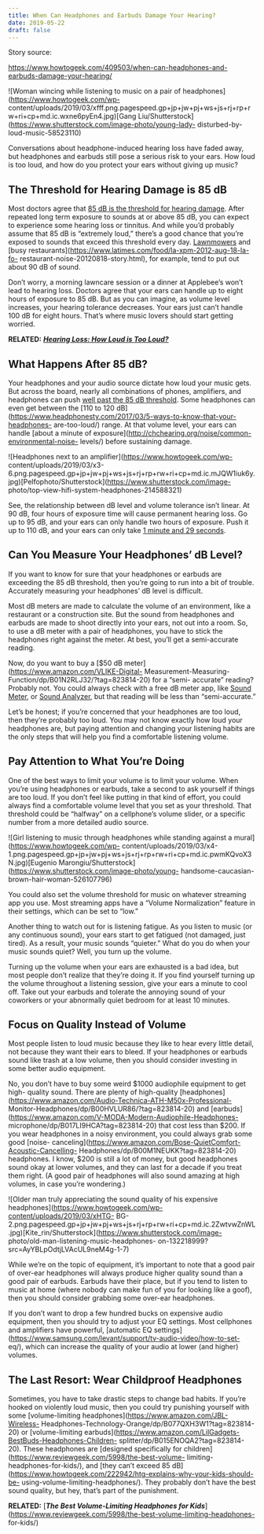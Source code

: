 ```yaml
---
title: When Can Headphones and Earbuds Damage Your Hearing? 
date: 2019-05-22 
draft: false 
---
```


Story source:

https://www.howtogeek.com/409503/when-can-headphones-and-earbuds-damage-your-hearing/


![Woman wincing while listening to music on a pair of
headphones](https://www.howtogeek.com/wp-
content/uploads/2019/03/xfff.png.pagespeed.gp+jp+jw+pj+ws+js+rj+rp+rw+ri+cp+md.ic.wxne6pyEn4.jpg)[Gang
Liu/Shutterstock](https://www.shutterstock.com/image-photo/young-lady-
disturbed-by-loud-music-58523110)

Conversations about headphone-induced hearing loss have faded away, but
headphones and earbuds still pose a serious risk to your ears. How loud is too
loud, and how do you protect your ears without giving up music?

## The Threshold for Hearing Damage is 85 dB

Most doctors agree that [85 dB is the threshold for hearing
damage](https://www.howtogeek.com/408713/hearing-loss-how-loud-is-too-loud/).
After repeated long term exposure to sounds at or above 85 dB, you can expect
to experience some hearing loss or tinnitus. And while you’d probably assume
that 85 dB is “extremely loud,” there’s a good chance that you’re exposed to
sounds that exceed this threshold every day.
[Lawnmowers](https://www.ehow.com/info_10040122_decibel-levels-lawnmower.html)
and [busy restaurants](https://www.latimes.com/food/la-xpm-2012-aug-18-la-fo-
restaurant-noise-20120818-story.html), for example, tend to put out about 90
dB of sound.

Don’t worry, a morning lawncare session or a dinner at Applebee’s won’t lead
to hearing loss. Doctors agree that your ears can handle up to eight hours of
exposure to 85 dB. But as you can imagine, as volume level increases, your
hearing tolerance decreases. Your ears just can’t handle 100 dB for eight
hours. That’s where music lovers should start getting worried.

**RELATED:** [**_Hearing Loss: How Loud is Too
Loud?_**](https://www.howtogeek.com/408713/hearing-loss-how-loud-is-too-loud/)

## What Happens After 85 dB?

Your headphones and your audio source dictate how loud your music gets. But
across the board, nearly all combinations of phones, amplifiers, and
headphones can push [well past the 85 dB
threshold](https://www.popsci.com/headphones-hearing-loss). Some headphones
can even get between the [110 to 120
dB](https://www.headphonesty.com/2017/03/5-ways-to-know-that-your-headphones-
are-too-loud/) range. At that volume level, your ears can handle [about a
minute of exposure](http://chchearing.org/noise/common-environmental-noise-
levels/) before sustaining damage.

![Headphones next to an amplifier](https://www.howtogeek.com/wp-
content/uploads/2019/03/x3-6.png.pagespeed.gp+jp+jw+pj+ws+js+rj+rp+rw+ri+cp+md.ic.mJQW1iuk6y.jpg)[Pelfophoto/Shutterstock](https://www.shutterstock.com/image-
photo/top-view-hifi-system-headphones-214588321)

See, the relationship between dB level and volume tolerance isn’t linear. At
90 dB, four hours of exposure time will cause permanent hearing loss. Go up to
95 dB, and your ears can only handle two hours of exposure. Push it up to 110
dB, and your ears can only take [1 minute and 29
seconds](http://chchearing.org/noise/common-environmental-noise-levels/).

## Can You Measure Your Headphones’ dB Level?

If you want to know for sure that your headphones or earbuds are exceeding the
85 dB threshold, then you’re going to run into a bit of trouble. Accurately
measuring your headphones’ dB level is difficult.

Most dB meters are made to calculate the volume of an environment, like a
restaurant or a construction site. But the sound from headphones and earbuds
are made to shoot directly into your ears, not out into a room. So, to use a
dB meter with a pair of headphones, you have to stick the headphones right
against the meter. At best, you’ll get a semi-accurate reading.

Now, do you want to buy a [$50 dB meter](https://www.amazon.com/VLIKE-Digital-
Measurement-Measuring-Function/dp/B01N2RLJ32/?tag=823814-20) for a “semi-
accurate” reading? Probably not. You could always check with a free dB meter
app, like [Sound
Meter](https://play.google.com/store/apps/details?id=com.gamebasic.decibel),
or [Sound
Analyzer](https://play.google.com/store/apps/details?id=com.dom.audioanalyzer),
but that reading will be less than “semi-accurate.”

Let’s be honest; if you’re concerned that your headphones are too loud, then
they’re probably too loud. You may not know exactly how loud your headphones
are, but paying attention and changing your listening habits are the only
steps that will help you find a comfortable listening volume.

## Pay Attention to What You’re Doing

One of the best ways to limit your volume is to limit your volume. When you’re
using headphones or earbuds, take a second to ask yourself if things are too
loud. If you don’t feel like putting in that kind of effort, you could always
find a comfortable volume level that you set as your threshold. That threshold
could be “halfway” on a cellphone’s volume slider, or a specific number from a
more detailed audio source.

![Girl listening to music through headphones while standing against a
mural](https://www.howtogeek.com/wp-
content/uploads/2019/03/x4-1.png.pagespeed.gp+jp+jw+pj+ws+js+rj+rp+rw+ri+cp+md.ic.pwmKQvoX3N.jpg)[Eugenio
Marongiu/Shutterstock](https://www.shutterstock.com/image-photo/young-
handsome-caucasian-brown-hair-woman-526107796)

You could also set the volume threshold for music on whatever streaming app
you use. Most streaming apps have a “Volume Normalization” feature in their
settings, which can be set to “low.”

Another thing to watch out for is listening fatigue. As you listen to music
(or any continuous sound), your ears start to get fatigued (not damaged, just
tired). As a result, your music sounds “quieter.” What do you do when your
music sounds quiet? Well, you turn up the volume.

Turning up the volume when your ears are exhausted is a bad idea, but most
people don’t realize that they’re doing it. If you find yourself turning up
the volume throughout a listening session, give your ears a minute to cool
off. Take out your earbuds and tolerate the annoying sound of your coworkers
or your abnormally quiet bedroom for at least 10 minutes.

## Focus on Quality Instead of Volume

Most people listen to loud music because they like to hear every little
detail, not because they want their ears to bleed. If your headphones or
earbuds sound like trash at a low volume, then you should consider investing
in some better audio equipment.

No, you don’t have to buy some weird $1000 audiophile equipment to get high-
quality sound. There are plenty of high-quality
[headphones](https://www.amazon.com/Audio-Technica-ATH-M50x-Professional-
Monitor-Headphones/dp/B00HVLUR86/?tag=823814-20) and
[earbuds](https://www.amazon.com/V-MODA-Modern-Audiophile-Headphones-
microphone/dp/B017LI9HCA?tag=823814-20) that cost less than $200. If you wear
headphones in a noisy environment, you could always grab some good [noise-
canceling](https://www.amazon.com/Bose-QuietComfort-Acoustic-Cancelling-
Headphones/dp/B00M1NEUKK?tag=823814-20) headphones. I know, $200 is still a
lot of money, but good headphones sound okay at lower volumes, and they can
last for a decade if you treat them right. (A good pair of headphones will
also sound amazing at high volumes, in case you’re wondering.)

![Older man truly appreciating the sound quality of his expensive
headphones](https://www.howtogeek.com/wp-content/uploads/2019/03/xHTG-
BG-2.png.pagespeed.gp+jp+jw+pj+ws+js+rj+rp+rw+ri+cp+md.ic.2ZwtvwZnWL.jpg)[Kite_rin/Shutterstock](https://www.shutterstock.com/image-
photo/old-man-listening-music-headphones-
on-132218999?src=AyYBLpOdtjLVAcUL9neM4g-1-7)

While we’re on the topic of equipment, it’s important to note that a good pair
of over-ear headphones will always produce higher quality sound than a good
pair of earbuds. Earbuds have their place, but if you tend to listen to music
at home (where nobody can make fun of you for looking like a goof), then you
should consider grabbing some over-ear headphones.

If you don’t want to drop a few hundred bucks on expensive audio equipment,
then you should try to adjust your EQ settings. Most cellphones and amplifiers
have powerful, [automatic EQ
settings](https://www.samsung.com/levant/support/tv-audio-video/how-to-set-
eq/), which can increase the quality of your audio at lower (and higher)
volumes.

## The Last Resort: Wear Childproof Headphones

Sometimes, you have to take drastic steps to change bad habits. If you’re
hooked on violently loud music, then you could try punishing yourself with
some [volume-limiting headphones](https://www.amazon.com/JBL-Wireless-
Headphones-Technology-Orange/dp/B077QXH3W1?tag=823814-20) or [volume-limiting
earbuds](https://www.amazon.com/LilGadgets-BestBuds-Headphones-Children-
splitter/dp/B015ENOQA2?tag=823814-20). These headphones are [designed
specifically for children](https://www.reviewgeek.com/5998/the-best-volume-
limiting-headphones-for-kids/), and [they can’t exceed 85
dB](https://www.howtogeek.com/222942/htg-explains-why-your-kids-should-be-
using-volume-limiting-headphones/). They probably don’t have the best sound
quality, but hey, that’s part of the punishment.

**RELATED:** [**_The Best Volume-Limiting Headphones for
Kids_**](https://www.reviewgeek.com/5998/the-best-volume-limiting-headphones-
for-kids/)

